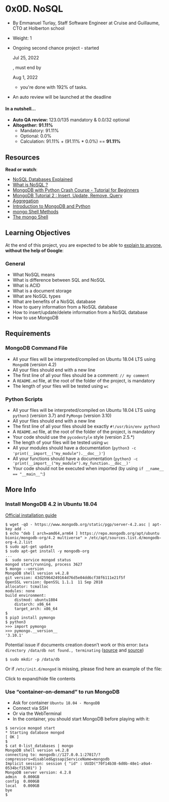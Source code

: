 
# 0x0D. NoSQL

-   By Emmanuel Turlay, Staff Software Engineer at Cruise and Guillaume, CTO at Holberton school
-   Weight: 1
-   Ongoing second chance project - started
    
    Jul 25, 2022
    
    , must end by
    
    Aug 1, 2022
    
    - you're done with  192% of tasks.
-   An auto review will be launched at the deadline

#### In a nutshell…

-   **Auto QA review:**  123.0/135 mandatory & 0.0/32 optional
-   **Altogether:**  **91.11%**
    -   Mandatory: 91.11%
    -   Optional: 0.0%
    -   Calculation: 91.11% + (91.11% * 0.0%) == **91.11%**

## Resources

**Read or watch**:

-   [NoSQL Databases Explained](https://intranet.hbtn.io/rltoken/Vyx71sOlnw-ovIEiGB8L6w "NoSQL Databases Explained")
-   [What is NoSQL ?](https://intranet.hbtn.io/rltoken/8VpibJeEpPIdt9VGxXx5EQ "What is NoSQL ?")
-   [MongoDB with Python Crash Course - Tutorial for Beginners](https://intranet.hbtn.io/rltoken/8wsp1YBvkmbmPzdhtjI1uQ "MongoDB with Python Crash Course - Tutorial for Beginners")
-   [MongoDB Tutorial 2 : Insert, Update, Remove, Query](https://intranet.hbtn.io/rltoken/j8Km9rDeAfwz2D3sSoqmHQ "MongoDB Tutorial 2 : Insert, Update, Remove, Query")
-   [Aggregation](https://intranet.hbtn.io/rltoken/sKN0Bd-rI7G3z2JXBC0LqQ "Aggregation")
-   [Introduction to MongoDB and Python](https://intranet.hbtn.io/rltoken/Voj4w7WCWEoXh5BCBJuiow "Introduction to MongoDB and Python")
-   [mongo Shell Methods](https://intranet.hbtn.io/rltoken/NOvsdbmMAbK5lh8BqoIBQQ "mongo Shell Methods")
-   [The mongo Shell](https://intranet.hbtn.io/rltoken/lvKvzY7KzyiB--0x_l3APw "The mongo Shell")

## Learning Objectives

At the end of this project, you are expected to be able to  [explain to anyone](https://intranet.hbtn.io/rltoken/S_WtnnQiHaUABx-sZQzOuw "explain to anyone"),  **without the help of Google**:

### General

-   What NoSQL means
-   What is difference between SQL and NoSQL
-   What is ACID
-   What is a document storage
-   What are NoSQL types
-   What are benefits of a NoSQL database
-   How to query information from a NoSQL database
-   How to insert/update/delete information from a NoSQL database
-   How to use MongoDB

## Requirements

### MongoDB Command File

-   All your files will be interpreted/compiled on Ubuntu 18.04 LTS using  `MongoDB`  (version 4.2)
-   All your files should end with a new line
-   The first line of all your files should be a comment:  `// my comment`
-   A  `README.md`  file, at the root of the folder of the project, is mandatory
-   The length of your files will be tested using  `wc`

### Python Scripts

-   All your files will be interpreted/compiled on Ubuntu 18.04 LTS using  `python3`  (version 3.7) and  `PyMongo`  (version 3.10)
-   All your files should end with a new line
-   The first line of all your files should be exactly  `#!/usr/bin/env python3`
-   A  `README.md`  file, at the root of the folder of the project, is mandatory
-   Your code should use the  `pycodestyle`  style (version 2.5.*)
-   The length of your files will be tested using  `wc`
-   All your modules should have a documentation (`python3 -c 'print(__import__("my_module").__doc__)'`)
-   All your functions should have a documentation (`python3 -c 'print(__import__("my_module").my_function.__doc__)'`
-   Your code should not be executed when imported (by using  `if __name__ == "__main__"`:)

## More Info

### Install MongoDB 4.2 in Ubuntu 18.04

[Official installation guide](https://intranet.hbtn.io/rltoken/WCxsKI9IbJ4EcvsiFy3m8g "Official installation guide")

```
$ wget -qO - https://www.mongodb.org/static/pgp/server-4.2.asc | apt-key add -
$ echo "deb [ arch=amd64,arm64 ] https://repo.mongodb.org/apt/ubuntu bionic/mongodb-org/4.2 multiverse" > /etc/apt/sources.list.d/mongodb-org-4.2.list
$ sudo apt-get update
$ sudo apt-get install -y mongodb-org
...
$  sudo service mongod status
mongod start/running, process 3627
$ mongo --version
MongoDB shell version v4.2.8
git version: 43d25964249164d76d5e04dd6cf38f6111e21f5f
OpenSSL version: OpenSSL 1.1.1  11 Sep 2018
allocator: tcmalloc
modules: none
build environment:
    distmod: ubuntu1804
    distarch: x86_64
    target_arch: x86_64
$  
$ pip3 install pymongo
$ python3
>>> import pymongo
>>> pymongo.__version__
'3.10.1'

```

Potential issue if documents creation doesn’t work or this error:  `Data directory /data/db not found., terminating`  ([source](https://intranet.hbtn.io/rltoken/VahDhQv10rDE_pfficD5hA "source")  and  [source](https://intranet.hbtn.io/rltoken/cPmMqoI8cWh6nR21cMW11w "source"))

```
$ sudo mkdir -p /data/db

```

Or if  `/etc/init.d/mongod`  is missing, please find here an example of the file:

Click to expand/hide file contents

### Use “container-on-demand” to run MongoDB

-   Ask for container  `Ubuntu 18.04 - MongoDB`
-   Connect via SSH
-   Or via the WebTerminal
-   In the container, you should start MongoDB before playing with it:

```
$ service mongod start
* Starting database mongod                                              [ OK ]
$
$ cat 0-list_databases | mongo
MongoDB shell version v4.2.8
connecting to: mongodb://127.0.0.1:27017/?compressors=disabled&gssapiServiceName=mongodb
Implicit session: session { "id" : UUID("70f14b38-6d0b-48e1-a9a4-0534bcf15301") }
MongoDB server version: 4.2.8
admin   0.000GB
config  0.000GB
local   0.000GB
bye
$
```